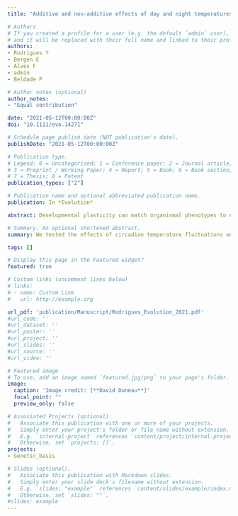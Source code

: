 ```yaml
---
title: "Additive and non‐additive effects of day and night temperatures on thermally plastic traits in a model for adaptive seasonal plasticity."

# Authors
# If you created a profile for a user (e.g. the default `admin` user), write the username (folder name) here 
# and it will be replaced with their full name and linked to their profile.
authors: 
- Rodrigues Y
- Bergen E
- Alves F
- admin
- Beldade P

# Author notes (optional)
author_notes:
- "Equal contribution"

date: "2021-05-12T00:00:00Z"
doi: "10.1111/evo.14271"

# Schedule page publish date (NOT publication's date).
publishDate: "2021-05-12T00:00:00Z"

# Publication type.
# Legend: 0 = Uncategorized; 1 = Conference paper; 2 = Journal article;
# 3 = Preprint / Working Paper; 4 = Report; 5 = Book; 6 = Book section;
# 7 = Thesis; 8 = Patent
publication_types: ["2"]

# Publication name and optional abbreviated publication name.
publication: In *Evolution*

abstract: Developmental plasticity can match organismal phenotypes to ecological conditions, helping populations to deal with the en- vironmental heterogeneity of alternating seasons. In contrast to natural situations, experimental studies of plasticity often use environmental conditions that are held constant during development. To explore potential interactions between day and night temperatures, we tested effects of circadian temperature fluctuations on thermally plastic traits in a seasonally plastic butter- fly, Bicyclus anynana. Comparing phenotypes for four treatments corresponding to a full-factorial analysis of cooler and warmer temperatures, we found evidence of significant interaction effects between day and night temperatures. We then focused on com- paring phenotypes between individuals reared under two types of temperature fluctuations (warmer days with cooler nights, and cooler days with warmer nights) and individuals reared under a constant temperature of the same daily mean. We found evidence of additive-like effects (for body size), and different types of dominance-like effects, with one particular period of the light cycle (for development time) or one particular extreme temperature (for eyespot size) having a larger impact on phenotype. Differences between thermally plastic traits, which together underlie alternative seasonal strategies for survival and reproduction, revealed their independent responses to temperature. This study underscores the value of studying how organisms integrate complex en- vironmental information toward a complete understanding of natural phenotypic variation and of the impact of environmental change.

# Summary. An optional shortened abstract.
summary: We tested the effects of circadian temperature fluctuations on a series of thermal plasticity traits in a model of adaptive seasonal plasticity, the Bicyclus anynana butterfly. 

tags: []

# Display this page in the Featured widget?
featured: true

# Custom links (uncomment lines below)
# links:
# - name: Custom Link
#   url: http://example.org

url_pdf: 'publication/Manuscript/Rodrigues_Evolution_2021.pdf'
#url_code: ''
#url_dataset: ''
#url_poster: ''
#url_project: ''
#url_slides: ''
#url_source: ''
#url_video: ''

# Featured image
# To use, add an image named `featured.jpg/png` to your page's folder. 
image:
  caption: 'Image credit: [**David Duneau**]'
  focal_point: ""
  preview_only: false

# Associated Projects (optional).
#   Associate this publication with one or more of your projects.
#   Simply enter your project's folder or file name without extension.
#   E.g. `internal-project` references `content/project/internal-project/index.md`.
#   Otherwise, set `projects: []`.
projects:
- Genetic_basis

# Slides (optional).
#   Associate this publication with Markdown slides.
#   Simply enter your slide deck's filename without extension.
#   E.g. `slides: "example"` references `content/slides/example/index.md`.
#   Otherwise, set `slides: ""`.
#slides: example
---
```

